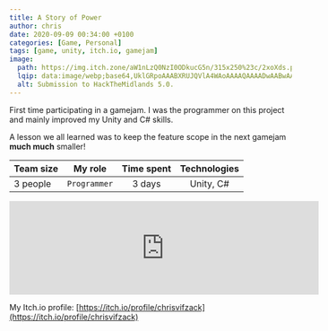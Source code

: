 ```yaml
---
title: A Story of Power
author: chris
date: 2020-09-09 00:34:00 +0100
categories: [Game, Personal]
tags: [game, unity, itch.io, gamejam]
image:
  path: https://img.itch.zone/aW1nLzQ0NzI0ODkucG5n/315x250%23c/2xoXds.png
  lqip: data:image/webp;base64,UklGRpoAAABXRUJQVlA4WAoAAAAQAAAADwAABwAAQUxQSDIAAAARL0AmbZurmr57yyIiqE8oiG0bejIYEQTgqiDA9vqnsUSI6H+oAERp2HZ65qP/VIAWAFZQOCBCAAAA8AEAnQEqEAAIAAVAfCWkAALp8sF8rgRgAP7o9FDvMCkMde9PK7euH5M1m6VWoDXf2FkP3BqV0ZYbO6NA/VFIAAAA
  alt: Submission to HackTheMidlands 5.0.
---
```


First time participating in a gamejam. I was the programmer on this project and mainly improved my Unity and C# skills.

A lesson we all learned was to keep the feature scope in the next gamejam **much much** smaller!

| Team size | My role          | Time spent   | Technologies |
|-----------|:----------------:|:------------:|:------------:|
| 3 people  | `Programmer`     | 3 days       | Unity, C#    |

<iframe src="https://itch.io/embed/798711?linkback=true&amp;bg_color=ffffff&amp;fg_color=222222&amp;link_color=fabcef&amp;border_color=cf91c4" width="552" height="167" frameborder="0"><a href="https://lady-c.itch.io/a-story-of-power">A Story of Power by Lady_C, ChrisVifzack</a></iframe>

My Itch.io profile: [https://itch.io/profile/chrisvifzack](https://itch.io/profile/chrisvifzack)